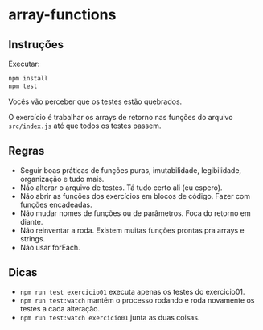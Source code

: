 # array-functions

## Instruções

Executar:

```js
npm install
npm test
```

Vocês vão perceber que os testes estão quebrados.

O exercício é trabalhar os arrays de retorno nas funções do arquivo `src/index.js` até que todos os testes passem.

## Regras

- Seguir boas práticas de funções puras, imutabilidade, legibilidade, organização e tudo mais.
- Não alterar o arquivo de testes. Tá tudo certo ali (eu espero).
- Não abrir as funções dos exercícios em blocos de código. Fazer com funções encadeadas.
- Não mudar nomes de funções ou de parâmetros. Foca do retorno em diante.
- Não reinventar a roda. Existem muitas funções prontas pra arrays e strings.
- Não usar forEach.

## Dicas

- `npm run test exercicio01` executa apenas os testes do exercicio01.
- `npm run test:watch` mantém o processo rodando e roda novamente os testes a cada alteração.
- `npm run test:watch exercicio01` junta as duas coisas.
